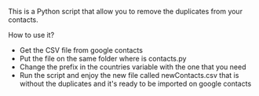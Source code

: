 This is a Python script that allow you to remove the duplicates from your contacts.

How to use it?
* Get the CSV file from google contacts
* Put the file on the same folder where is contacts.py
* Change the prefix in the countries variable with the one that you need
* Run the script and enjoy the new file called newContacts.csv that is without the duplicates and it's ready to be imported on google contacts